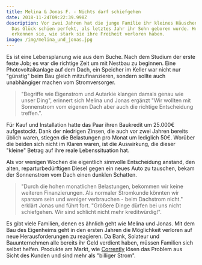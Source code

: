 ```yaml
---
title: Melina & Jonas F. - Nichts darf schiefgehen
date: 2018-11-24T09:22:39.998Z
description: Vor zwei Jahren hat die junge Familie ihr kleines Häuschen gebaut.
  Das Glück schien perfekt, als letztes Jahr ihr Sohn geboren wurde. Heute
  erkennen sie, wie stark sie ihre Freiheit verloren haben.
image: /img/melina_und_jonas.jpg
---
```

Es ist eine Lebensplanung wie aus dem Buche. Nach dem Studium der erste feste Job; es war die richtige Zeit um mit Nestbau zu beginnen. Eine Photovoltaikanlage auf dem Dach, ein Speicher im Keller war nicht nur "günstig" beim Bau gleich mitzufinanzieren, sondern sollte auch unabhängiger machen vom Stromversorger.

> "Begriffe wie Eigenstrom und Autarkie klangen damals genau wie unser Ding", erinnert sich Melina und Jonas ergänzt "Wir wollten mit Sonnenstrom vom eigenen Dach aber auch die richtige Entscheidung treffen.".

Für Kauf und Installation hatte das Paar ihren Baukredit um 25.000€ aufgestockt. Dank der niedrigen Zinsen, die auch vor zwei Jahren bereits üblich waren, stiegen die Belastungen pro Monat um lediglich 50€. Worüber die beiden sich nicht im Klaren waren, ist die Auswirkung, die dieser "kleine" Betrag auf ihre reale Lebenssituation hat.

Als vor wenigen Wochen die eigentlich sinnvolle Entscheidung anstand, den alten, reparturbedürftigen Diesel gegen ein neues Auto zu tauschen, bekam der Sonnenstrom vom Dach einen dunklen Schatten.

> "Durch die hohen monatlichen Belastungen, bekommen wir keine weiteren Finanzierungen. Als normaler Stromkunde könnten wir sparsam sein und weniger verbrauchen - beim Dachstrom nicht." erklärt Jonas und führt fort. "Größere Dinge dürfen bei uns nicht schiefgehen. Wir sind schlicht nicht mehr kreditwürdig!".

Es gibt viele Familien, denen es ähnlich geht wie Melina und Jonas. Mit dem Bau des Eigenheims geht in den ersten Jahren die Möglichkeit verloren auf neue Herausforderungen zu reagieren. Da Bank, Solateur und Bauunternehmen alle bereits ihr Geld verdient haben, müssen Familien sich selbst helfen. Produkte am Markt, wie [Corrently](https://corrently.de/) lösen das Problem aus Sicht des Kunden und sind mehr als "billiger Strom".